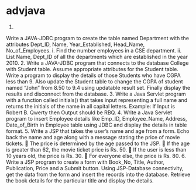 # advjava

1.
Write a JAVA-JDBC program to create the table named Department with the attributes Dept_ID, Name, Year_Established, Head_Name, No_of_Employees.
i. Find the number employees in a CSE department.
ii. List Name, Dept_ID of all the departments which are established in the year 2010.
2.
Write a JAVA-JDBC program that connects to the database College with Student table. Assume appropriate attributes for the Student table. Write a program to display the details of those Students who have CGPA less than 9. Also update the Student table to change the CGPA of student named “John” from 8.50 to 9.4 using updatable result set.
Finally display the results and disconnect from the database.
3.
Write a Java Servlet program with a function called initials() that takes input representing a full name and returns the initials of the name in all capital letters.
Example: If Input is Robert B. Qwerty then Output should be RBQ.
4.
Write a Java Servlet program to insert Employee details like Emp_ID, Employee_Name, Address, Date_of_Birth in Employee table using JDBC and display the details in table format.
5.
Write a JSP that takes the user’s name and age from a form. Echo back the name and age along with a message stating the price of movie tickets.
 The price is determined by the age passed to the JSP.
 If the age is greater than 62, the movie ticket price is Rs. 50.
 If the user is less than 10 years old, the price is Rs. 30.
 For everyone else, the price is Rs. 80.
6.
Write a JSP program to create a form with Book_No, Title, Author, Publication, Price and a Submit button. Using JSP-Database connectivity, get the data from the form and insert the records into the database. Retrieve the book details for the particular title and display the details.
